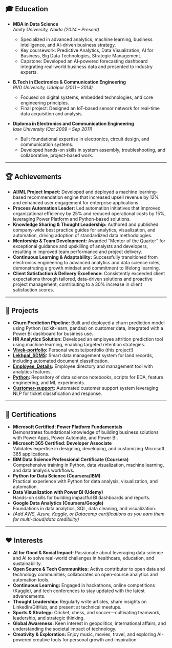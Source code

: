 ## 🎓 **Education**

- **MBA in Data Science**  
  *Amity University, Noida (2024 – Present)*  
  - Specialized in advanced analytics, machine learning, business intelligence, and AI-driven business strategy.
  - Key coursework: Predictive Analytics, Data Visualization, AI for Business, Big Data Technologies, Strategic Management.
  - Capstone: Developed an AI-powered forecasting dashboard integrating real-world business data and presented to industry experts.

- **B.Tech in Electronics & Communication Engineering**  
  *RVD University, Udaipur (2011 – 2014)*  
  - Focused on digital systems, embedded technologies, and core engineering principles.
  - Final project: Designed an IoT-based sensor network for real-time data acquisition and analysis.

- **Diploma in Electronics and Communication Engineering**  
  *Iase University (Oct 2009 – Sep 2011)*  
  - Built foundational expertise in electronics, circuit design, and communication systems.
  - Developed hands-on skills in system assembly, troubleshooting, and collaborative, project-based work.

---

## 🏆 **Achievements**

- **AI/ML Project Impact:** Developed and deployed a machine learning-based recommendation engine that increased upsell revenue by 12% and enhanced user engagement for enterprise applications.
- **Process Automation Leader:** Led automation initiatives that improved organizational efficiency by 25% and reduced operational costs by 15%, leveraging Power Platform and Python-based solutions.
- **Knowledge Sharing & Thought Leadership:** Authored and published company-wide best practice guides for analytics, visualization, and automation, driving adoption of standardized data methodologies.
- **Mentorship & Team Development:** Awarded “Mentor of the Quarter” for exceptional guidance and upskilling of analysts and developers, resulting in improved team performance and project delivery.
- **Continuous Learning & Adaptability:** Successfully transitioned from electronics engineering to advanced analytics and data science roles, demonstrating a growth mindset and commitment to lifelong learning.
- **Client Satisfaction & Delivery Excellence:** Consistently exceeded client expectations through tailored, data-driven solutions and proactive project management, contributing to a 30% increase in client satisfaction scores.

---

## 🚀 **Projects**

- **Churn Prediction Pipeline:** Built and deployed a churn prediction model using Python (scikit-learn, pandas) on customer data, integrated with a Power BI dashboard for business use.
- **HR Analytics Solution:** Developed an employee attrition prediction tool using machine learning, enabling targeted retention strategies.
- **[Vivek-portfolio](https://github.com/Vivektrav5/Vivek-portfolio):** Personal website/portfolio (this project!)
- **[Lekhpal_SDMS](https://github.com/Vivektrav5/Lekhpal_SDMS):** Smart data management system for land records, including automated document classification.
- **[Employee_Details](https://github.com/Vivektrav5/Employee_Details):** Employee directory and management tool with analytics features.
- **[Python](https://github.com/Vivektrav5/Python):** Repository of data science notebooks, scripts for EDA, feature engineering, and ML experiments.
- **[Customer-support](https://github.com/Vivektrav5/Customer-support):** Automated customer support system leveraging NLP for ticket classification and response.

---

## 📜 **Certifications**

- **Microsoft Certified: Power Platform Fundamentals**  
  Demonstrates foundational knowledge of building business solutions with Power Apps, Power Automate, and Power BI.
- **Microsoft 365 Certified: Developer Associate**  
  Validates expertise in designing, developing, and customizing Microsoft 365 applications.
- **IBM Data Science Professional Certificate (Coursera)**  
  Comprehensive training in Python, data visualization, machine learning, and data analysis workflows.
- **Python for Data Science (Coursera/IBM)**  
  Practical experience with Python for data analysis, visualization, and automation.
- **Data Visualization with Power BI (Udemy)**  
  Hands-on skills for building impactful BI dashboards and reports.
- **Google Data Analytics (Coursera/Google)**  
  Foundations in data analytics, SQL, data cleaning, and visualization.
- *(Add AWS, Azure, Kaggle, or Datacamp certifications as you earn them for multi-cloud/data credibility)*

---

## ❤️ **Interests**

- **AI for Good & Social Impact:** Passionate about leveraging data science and AI to solve real-world challenges in healthcare, education, and sustainability.
- **Open Source & Tech Communities:** Active contributor to open data and technology communities; collaborates on open-source analytics and automation tools.
- **Continuous Learning:** Engaged in hackathons, online competitions (Kaggle), and tech conferences to stay updated with the latest advancements.
- **Thought Leadership:** Regularly write articles, share insights on LinkedIn/GitHub, and present at technical meetups.
- **Sports & Strategy:** Cricket, chess, and soccer—cultivating teamwork, leadership, and strategic thinking.
- **Global Awareness:** Keen interest in geopolitics, international affairs, and understanding the societal impact of technology.
- **Creativity & Exploration:** Enjoy music, movies, travel, and exploring AI-powered creative tools for personal growth and inspiration.